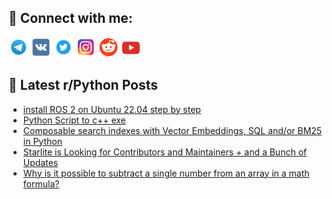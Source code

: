 ## 🔎 Connect with me:
[<img src="https://github.com/bullbesh/bullbesh/blob/main/images/Telegram.png" width="32" height="32" />](https://t.me/bullbesh)
[<img src="https://github.com/bullbesh/bullbesh/blob/main/images/VK.png" width="32" height="32" />](https://vk.com/bullbesh)
[<img src="https://github.com/bullbesh/bullbesh/blob/main/images/Twitter.png" width="32" height="32" />](https://twitter.com/bullbesh1)
[<img src="https://github.com/bullbesh/bullbesh/blob/main/images/Instagram.png" width="32" height="32" />](https://www.instagram.com/bullbesh)
[<img src="https://github.com/bullbesh/bullbesh/blob/main/images/Reddit.png" width="32" height="32" />](https://www.reddit.com/user/bullbesh)
[<img src="https://github.com/bullbesh/bullbesh/blob/main/images/YouTube.png" width="32" height="32" />](https://www.youtube.com/channel/UCtfjRs6uzgq5mfm8S06WTcg)

## 📕 Latest r/Python Posts
<!-- BLOG-POST-LIST:START -->
- [install ROS 2 on Ubuntu 22.04 step by step](https://www.reddit.com/r/Python/comments/wz2xwl/install_ros_2_on_ubuntu_2204_step_by_step/)
- [Python Script to c++ exe](https://www.reddit.com/r/Python/comments/wz0f61/python_script_to_c_exe/)
- [Composable search indexes with Vector Embeddings, SQL and/or BM25 in Python](https://www.reddit.com/r/Python/comments/wz0dik/composable_search_indexes_with_vector_embeddings/)
- [Starlite is Looking for Contributors and Maintainers + and a Bunch of Updates](https://www.reddit.com/r/Python/comments/wz07o3/starlite_is_looking_for_contributors_and/)
- [Why is it possible to subtract a single number from an array in a math formula?](https://www.reddit.com/r/Python/comments/wyyb6y/why_is_it_possible_to_subtract_a_single_number/)
<!-- BLOG-POST-LIST:END -->
